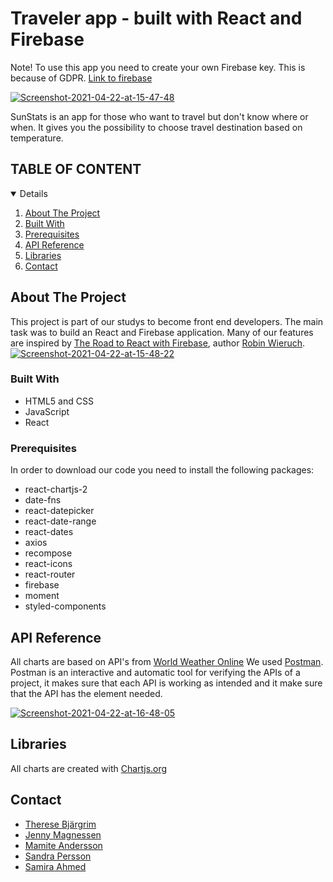 # Traveler app - built with React and Firebase

Note! To use this app you need to create your own Firebase key.
This is because of GDPR. [Link to firebase](https://firebase.google.com/)

<a href="https://ibb.co/Swf16zF"><img src="https://i.ibb.co/HThMKj5/Screenshot-2021-04-22-at-15-47-48.png" alt="Screenshot-2021-04-22-at-15-47-48" border="0" /></a>

SunStats is an app for those who want to travel but don't know where or when. It gives you the possibility to choose travel destination based on temperature.

<!-- TABLE OF CONTENTS -->

 ## TABLE OF CONTENT
<details open="open">
  <ol>
    <li><a href="#about-the-project">About The Project</a>
        <li><a href="#built-with">Built With</a></li>
        <li><a href="#prerequisites">Prerequisites</a></li> 
    </li>
    <li> <a href="#api-referens">API Reference</a></li>
    <li> <a href="#api-referens">Libraries</a></li>
    <li><a href="#contact">Contact</a></li>
  </ol>
</details>

<!-- ABOUT THE PROJECT -->
## About The Project
This project is part of our studys to become front end developers. The main task was to build an React and Firebase application. Many of our features are inspired by [The Road to React with Firebase](https://github.com/the-road-to-react-with-firebase), author [Robin Wieruch](https://www.robinwieruch.de/). 
<a href="https://ibb.co/QpRtpbt"><img src="https://i.ibb.co/S58G5sG/Screenshot-2021-04-22-at-15-48-22.png" alt="Screenshot-2021-04-22-at-15-48-22" border="0" /></a>

### Built With
* HTML5 and CSS
* JavaScript
* React

### Prerequisites

In order to download our code you need to install the following packages:
* react-chartjs-2 
* date-fns
* react-datepicker 
* react-date-range
* react-dates
* axios 
* recompose 
* react-icons
* react-router
* firebase
* moment
* styled-components

## API Reference
All charts are based on API's from [World Weather Online](https://www.worldweatheronline.com/developer/api/) We used [Postman](https://www.postman.com/).  Postman is an interactive and automatic tool for verifying the APIs of a project, it makes sure that each API is working as intended and it make sure  that the API has the element needed. 

<a href="https://ibb.co/QjtTwyC"><img src="https://i.ibb.co/WpjMJmP/Screenshot-2021-04-22-at-16-48-05.png" alt="Screenshot-2021-04-22-at-16-48-05" border="0" /></a>

## Libraries
All charts are created with [Chartjs.org](https://www.chartjs.org/)

## Contact 

- [Therese Bjärgrim ](https://github.com/tbjargrim)
- [Jenny Magnessen](https://github.com/jennymag)
- [Mamite Andersson ](https://github.com/mamite100)
- [Sandra Persson](https://github.com/sandrapersson149)
- [Samira Ahmed](https://github.com/samira90.)
